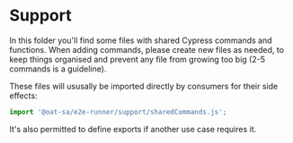 # Support

In this folder you'll find some files with shared Cypress commands and functions. When adding commands, please create new files as needed, to keep things organised and prevent any file from growing too big (2-5 commands is a guideline).

These files will ususally be imported directly by consumers for their side effects:

```js
import '@oat-sa/e2e-runner/support/sharedCommands.js';
```

It's also permitted to define exports if another use case requires it.
